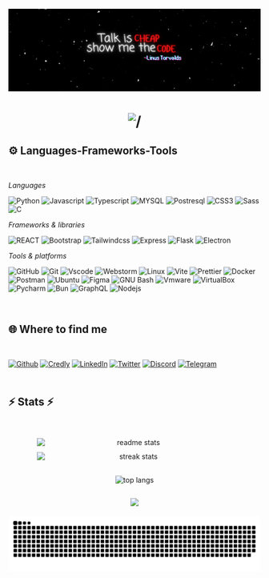 <!-- Repo banner 😅 -->

![banner](./assets/banner.png)

<!-- Typewritter-1 -->

<h1 align="center">
    <img src="https://readme-typing-svg.herokuapp.com/?font=Righteous&size=35&center=true&vCenter=true&width=500&height=70&duration=4000&lines=Hi+there+👋🏾,;+I'm+Clarence+:+),;+frond-end+developer+:+);" alt="/" />
</h1>

## ⚙ **Languages-Frameworks-Tools**

<br />

_Languages_

<!-- Languages -->

![Python](https://img.shields.io/badge/Python-3776AB?logo=python&labelColor=181717) ![Javascript](https://img.shields.io/badge/Javascript_es6+-F7DF1E?logo=javascript&color=181717) ![Typescript](https://img.shields.io/badge/Typescript-3178C6?logo=typescript&labelColor=181717) ![MYSQL](https://img.shields.io/badge/Mysql-4479A1?logo=mysql&labelColor=181717) ![Postresql](https://img.shields.io/badge/PostgreSQL-4169E1?logo=postgresql&labelColor=181717) ![CSS3](https://img.shields.io/badge/CSS3-663399?logo=css) ![Sass](https://img.shields.io/badge/SaaS-CC6699?logo=sass&labelColor=181717) ![C](https://img.shields.io/badge/-A8B9CC?logo=c&color=181717)

_Frameworks & libraries_

<!-- Frameworks & libraries -->

![REACT](https://img.shields.io/badge/React-61dafb?logo=react&labelColor=181717) ![Bootstrap](https://img.shields.io/badge/Bootstrap-7952B3?logo=bootstrap&labelColor=181717) ![Tailwindcss](https://img.shields.io/badge/Tailwindcss-06B6D4?logo=tailwindcss&labelColor=181717) ![Express](https://img.shields.io/badge/Express-000000?logo=express) ![Flask](https://img.shields.io/badge/Flask-000000?logo=flask) ![Electron](https://img.shields.io/badge/Electron-47848F?logo=electron&labelColor=181717)

<!-- Tools -->

_Tools & platforms_

![GitHub](https://img.shields.io/badge/GitHub-181717?logo=github) ![Git](https://img.shields.io/badge/Git-F05032?logo=git&labelColor=181717) ![Vscode](https://img.shields.io/badge/Vscode-2F80ED) ![Webstorm](https://img.shields.io/badge/Webstorm-000000?logo=webstorm) ![Linux](https://img.shields.io/badge/Linux-FCC624?logo=linux&labelColor=181717) ![Vite](https://img.shields.io/badge/Vite-646CFF?logo=vite&labelColor=181717) ![Prettier](https://img.shields.io/badge/Prettier-F7B93E?logo=prettier&labelColor=181717) ![Docker](https://img.shields.io/badge/Docker-2496ED?logo=docker&labelColor=181717) ![Postman](https://img.shields.io/badge/Postman-FF6C37?logo=postman&labelColor=181717) ![Ubuntu](https://img.shields.io/badge/Ubuntu-E95420?logo=ubuntu&labelColor=181717) ![Figma](https://img.shields.io/badge/Figma-F24E1E?logo=figma&labelColor=181717) ![GNU Bash](https://img.shields.io/badge/GNU_Bash-4EAA25?logo=gnubash&labelColor=181717) ![Vmware](https://img.shields.io/badge/Vmware-607078?logo=vmware&labelColor=181717) ![VirtualBox](https://img.shields.io/badge/Virtual_box-2F61B4?logo=virtualbox) ![Pycharm](https://img.shields.io/badge/Pycharm-000000?logo=pycharm) ![Bun](https://img.shields.io/badge/Bun-000000?logo=bun) ![GraphQL](https://img.shields.io/badge/GraphQL-E10098?logo=graphql) ![Nodejs](https://img.shields.io/badge/Nodejs-5FA04E?logo=nodedotjs&labelColor=181717)

<br />

<!-- Find me around the web -->

## 🌐 **Where to find me**

<br />

[![Github](https://img.shields.io/badge/Github-181717?logo=github)](https://github.com/specialbrocoli/) [![Credly](https://img.shields.io/badge/Credly-FF6B00?logo=credly&labelColor=181717)](https://www.credly.com/users/webmaster) [![LinkedIn](https://img.shields.io/badge/LinkedIn-0a66c2?style=flat)](https://www.linkedin.com/in/clarence-webmaster/) [![Twitter](https://img.shields.io/badge/Twitter-000?logo=x)](https://x.com/silentwandarer) [![Discord](https://img.shields.io/badge/Dicord-5865F2?logo=discord&labelColor=181717)]() [![Telegram](https://img.shields.io/badge/Telegram-26A5E4?logo=telegram&labelColor=181717)](https://t.me/specialbrocoli)

<!-- Gh profile summary -->

<h2 style="margin: 2.5em 0;">⚡ Stats ⚡</h2>

<div align=center style="display: flex; flex-wrap:wrap; align-items: center; justify-content: center; gap: 0.8em;">

<!-- Gh stats -->

  <img width=390 src="https://github-readme-stats-salesp07.vercel.app/api?username=specialbrocoli&count_private=true&show_icons=true&theme=react&rank_icon=github&border_radius=10" alt="readme stats" />

<!-- Gh streaks -->

  <img width=390 src="https://github-readme-streak-stats-salesp07.vercel.app/?user=specialbrocoli&count_private=true&theme=react&border_radius=10" alt="streak stats"/>
</div>

  <!-- Most used languages -->

  <div style="margin: 2em auto; max-width: fit-content;"><img width=325 align="center" src="https://github-readme-stats-salesp07.vercel.app/api/top-langs/?username=specialbrocoli&hide=HTML&langs_count=8&layout=compact&theme=react&border_radius=10&size_weight=0.5&count_weight=0.5&exclude_repo=github-readme-stats" alt="top langs" /></div>

<!-- Typewritter-2 -->
<h3 align="center">
    <img src="https://readme-typing-svg.herokuapp.com/?font=Righteous&size=25&center=true&vCenter=true&width=500&height=70&duration=4000&lines=Thanks+for+visiting!+✌️;+Shoot+me+a+message+on+Linkedin!;I'm+always+down+to+collab+:)">
</h3>

<!-- contribution graph snake animation -->
<picture>
  <source media="(prefers-color-scheme: dark)" srcset="https://raw.githubusercontent.com/specialbrocoli/specialbrocoli/output/github-snake-dark.svg" />

  <source media="(prefers-color-scheme: light)" srcset="https://raw.githubusercontent.com/specialbrocoli/specialbrocoli/output/github-snake.svg" />

  <img alt="github-snake" src="https://raw.githubusercontent.com/specialbrocoli/specialbrocoli/output/github-snake.svg" />
</picture>
